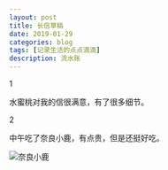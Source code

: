 ```yaml
---
layout: post
title: 长信草稿
date: 2019-01-29
categories: blog
tags: [记录生活的点点滴滴]
description: 流水账
---
```


1 

水蜜桃对我的信很满意，有了很多细节。

2

中午吃了奈良小鹿，有点贵，但是还挺好吃。

![奈良小鹿](https://raw.githubusercontent.com/cksmct/MarkdownPhotos/master/IMG_20190129_114953.jpg)


